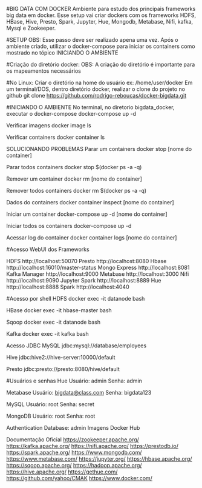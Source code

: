 #BIG DATA COM DOCKER
Ambiente para estudo dos principais frameworks big data em docker.
Esse setup vai criar dockers com os frameworks HDFS, HBase, Hive, Presto, Spark, Jupyter, Hue, Mongodb, Metabase, Nifi, kafka, Mysql e Zookeeper.

#SETUP
OBS: Esse passo deve ser realizado apena uma vez. Após o ambiente criado, utilizar o docker-compose para iniciar os containers como mostrado no tópico INICIANDO O AMBIENTE

#Criação do diretório docker:
OBS: A criação do diretório é importante para os mapeamentos necessários

#No Linux:
Criar o diretório na home do usuário ex: /home/user/docker
Em um terminal/DOS, dentro diretório docker, realizar o clone do projeto no github
      git clone https://github.com/rodrigo-reboucas/docker-bigdata.git
      
#INICIANDO O AMBIENTE
No terminal, no diretorio bigdata_docker, executar o docker-compose
      docker-compose up -d     
      
Verificar imagens
      docker image ls
      
Verificar containers
      docker container ls
      
SOLUCIONANDO PROBLEMAS
Parar um containers
     docker stop [nome do container]     
     
Parar todos containers
     docker stop $(docker ps -a -q)
     
Remover um container
     docker rm [nome do container]
     
Remover todos containers
     docker rm $(docker ps -a -q)         
     
Dados do containers
     docker container inspect [nome do container]
     
Iniciar um container
     docker-compose up -d [nome do container]
     
Iniciar todos os containers
     docker-compose up -d 
     
Acessar log do container
     docker container logs [nome do container] 
     
#Acesso WebUI dos Frameworks

HDFS http://localhost:50070
Presto http://localhost:8080
Hbase http://localhost:16010/master-status
Mongo Express http://localhost:8081
Kafka Manager http://localhost:9000
Metabase http://localhost:3000
Nifi http://localhost:9090
Jupyter Spark http://localhost:8889
Hue http://localhost:8888
Spark http://localhost:4040


#Acesso por shell
HDFS
      docker exec -it datanode bash
      
HBase
      docker exec -it hbase-master bash
      
Sqoop
      docker exec -it datanode bash
      
Kafka
      docker exec -it kafka bash
      
Acesso JDBC
MySQL
      jdbc:mysql://database/employees
      
Hive
      jdbc:hive2://hive-server:10000/default
      
Presto
      jdbc:presto://presto:8080/hive/default
      
#Usuários e senhas
Hue
Usuário: admin
Senha: admin

Metabase
Usuário: bigdata@class.com
Senha: bigdata123 

MySQL
Usuário: root
Senha: secret

MongoDB
Usuário: root
Senha: root

Authentication Database: admin
Imagens
Docker Hub

Documentação Oficial
https://zookeeper.apache.org/
https://kafka.apache.org/
https://nifi.apache.org/
https://prestodb.io/
https://spark.apache.org/
https://www.mongodb.com/
https://www.metabase.com/
https://jupyter.org/
https://hbase.apache.org/
https://sqoop.apache.org/
https://hadoop.apache.org/
https://hive.apache.org/
https://gethue.com/
https://github.com/yahoo/CMAK
https://www.docker.com/
